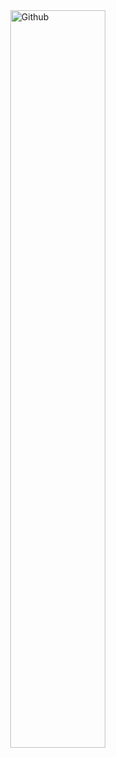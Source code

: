 <!-- ### Hi there 👋 -->

<!-- ![githubstats](https://github-readme-stats.vercel.app/api?username=sejin8839&show_icons=true&theme=white)   -->


<img width="55%" align="right" alt="Github" src="https://media.istockphoto.com/id/1065347802/ko/%EC%82%AC%EC%A7%84/%EB%AC%BC-%EC%84%B8%ED%8A%B8-%EB%B0%9D%EC%95%84%EC%A7%84-%EC%BB%AC%EB%A0%89%EC%85%98.jpg?b=1&s=170667a&w=0&k=20&c=MFiN0dwThWBQy-_2JioK2lF-tRavLXnqIUNReAcxLc8=" /> 

